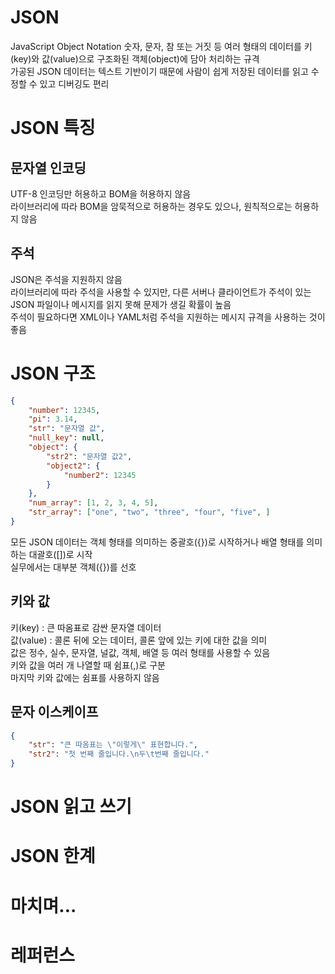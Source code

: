 
# JSON
JavaScript Object Notation
숫자, 문자, 참 또는 거짓 등 여러 형태의 데이터를 키(key)와 값(value)으로 구조화된 객체(object)에 담아 처리하는 규격  
가공된 JSON 데이터는 텍스트 기반이기 때문에 사람이 쉽게 저장된 데이터를 읽고 수정할 수 있고 디버깅도 편리

# JSON 특징

## 문자열 인코딩
UTF-8 인코딩만 허용하고 BOM을 허용하지 않음  
라이브러리에 따라 BOM을 암묵적으로 허용하는 경우도 있으나, 원칙적으로는 허용하지 않음

## 주석
JSON은 주석을 지원하지 않음  
라이브러리에 따라 주석을 사용할 수 있지만, 다른 서버나 클라이언트가 주석이 있는 JSON 파일이나 메시지를 읽지 못해 문제가 생길 확률이 높음  
주석이 필요하다면 XML이나 YAML처럼 주석을 지원하는 메시지 규격을 사용하는 것이 좋음

# JSON 구조
```json
{
    "number": 12345,
    "pi": 3.14,
    "str": "문자열 값",
    "null_key": null,
    "object": {
        "str2": "문자열 값2",
        "object2": {
            "number2": 12345
        }
    },
    "num_array": [1, 2, 3, 4, 5],
    "str_array": ["one", "two", "three", "four", "five", ]
}
```
모든 JSON 데이터는 객체 형태를 의미하는 중괄호({})로 시작하거나 배열 형태를 의미하는 대괄호([])로 시작  
실무에서는 대부분 객체({})를 선호

## 키와 값
키(key) : 큰 따옴표로 감싼 문자열 데이터  
값(value) : 콜론 뒤에 오는 데이터, 콜론 앞에 있는 키에 대한 값을 의미  
값은 정수, 실수, 문자열, 널값, 객체, 배열 등 여러 형태를 사용할 수 있음  
키와 값을 여러 개 나열할 때 쉼표(,)로 구분  
마지막 키와 값에는 쉼표를 사용하지 않음

## 문자 이스케이프
```json
{
    "str": "큰 따옴표는 \"이렇게\" 표현합니다.",
    "str2": "첫 번째 줄입니다.\n두\t번째 줄입니다."
}
```

# JSON 읽고 쓰기


# JSON 한계


# 마치며...

# 레퍼런스
